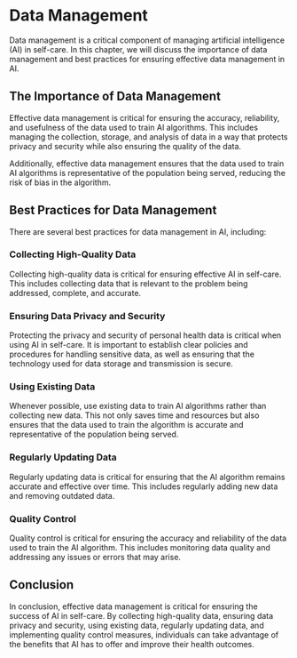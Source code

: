 Data Management
====================================================

Data management is a critical component of managing artificial intelligence (AI) in self-care. In this chapter, we will discuss the importance of data management and best practices for ensuring effective data management in AI.

The Importance of Data Management
---------------------------------

Effective data management is critical for ensuring the accuracy, reliability, and usefulness of the data used to train AI algorithms. This includes managing the collection, storage, and analysis of data in a way that protects privacy and security while also ensuring the quality of the data.

Additionally, effective data management ensures that the data used to train AI algorithms is representative of the population being served, reducing the risk of bias in the algorithm.

Best Practices for Data Management
----------------------------------

There are several best practices for data management in AI, including:

### Collecting High-Quality Data

Collecting high-quality data is critical for ensuring effective AI in self-care. This includes collecting data that is relevant to the problem being addressed, complete, and accurate.

### Ensuring Data Privacy and Security

Protecting the privacy and security of personal health data is critical when using AI in self-care. It is important to establish clear policies and procedures for handling sensitive data, as well as ensuring that the technology used for data storage and transmission is secure.

### Using Existing Data

Whenever possible, use existing data to train AI algorithms rather than collecting new data. This not only saves time and resources but also ensures that the data used to train the algorithm is accurate and representative of the population being served.

### Regularly Updating Data

Regularly updating data is critical for ensuring that the AI algorithm remains accurate and effective over time. This includes regularly adding new data and removing outdated data.

### Quality Control

Quality control is critical for ensuring the accuracy and reliability of the data used to train the AI algorithm. This includes monitoring data quality and addressing any issues or errors that may arise.

Conclusion
----------

In conclusion, effective data management is critical for ensuring the success of AI in self-care. By collecting high-quality data, ensuring data privacy and security, using existing data, regularly updating data, and implementing quality control measures, individuals can take advantage of the benefits that AI has to offer and improve their health outcomes.
